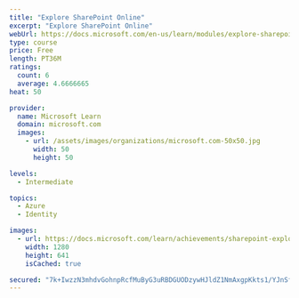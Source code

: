 ```yaml
---
title: "Explore SharePoint Online"
excerpt: "Explore SharePoint Online"
webUrl: https://docs.microsoft.com/en-us/learn/modules/explore-sharepoint-online/
type: course
price: Free
length: PT36M
ratings:
  count: 6
  average: 4.6666665
heat: 50

provider:
  name: Microsoft Learn
  domain: microsoft.com
  images:
    - url: /assets/images/organizations/microsoft.com-50x50.jpg
      width: 50
      height: 50

levels:
  - Intermediate

topics:
  - Azure
  - Identity

images:
  - url: https://docs.microsoft.com/learn/achievements/sharepoint-explore-social.png
    width: 1280
    height: 641
    isCached: true

secured: "7k+IwzzN3mhdvGohnpRcfMuByG3uRBDGUODzywHJldZ1NmAxgpKkts1/YJnSfjTV9wKjiuiFA5l1y4NvAGzFoiXltrvnPtDXfuWU0hRvJzZPx5aki0vcUt3v7y0/gNKN0cP+1qQtxnx9k7yo2QEpfwNfjcZ+QSR5ziatMRuiQSfZ3gCQIvV+9UBbWntbVqlpE/fmH4Rn7QcmrApAJiRJM2dAhv32CvbFFjht5w+VuZbcWjYziBee55c7L0k26qDX7/v5jecZkVrWLRa8VsSO80Pno1GV0g6v5aiYTLU/Fkpa8ovv1SglToVHgx5WmDB1YQZUD2bwgOE3EdHTtfu4BqxSclFrWouQF2gwgE/OXhOyE4VWzStssDIEoht4GZdCFsne0RricjotoQ0Kc81kOX3qwSc0+IaRwxiaRpVYY78=;EXunqbd4zmAYWw2qPZu4Ew=="
---
```



